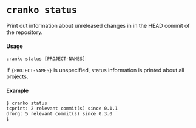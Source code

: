 # `cranko status`

Print out information about unreleased changes in in the HEAD commit of the
repository.

#### Usage

```
cranko status [PROJECT-NAMES]
```

If `{PROJECT-NAMES}` is unspecified, status information is printed about all
projects.

#### Example

```shell
$ cranko status
tcprint: 2 relevant commit(s) since 0.1.1
drorg: 5 relevant commit(s) since 0.3.0
$
```

